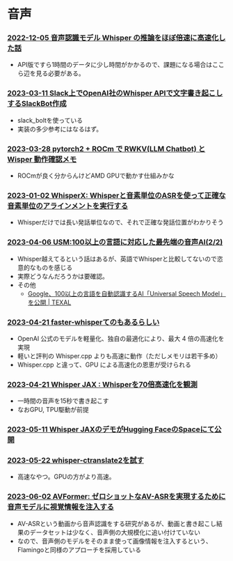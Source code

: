 # 音声

### [2022-12-05 音声認識モデル Whisper の推論をほぼ倍速に高速化した話](https://qiita.com/halhorn/items/d2672eee452ba5eb6241)

- API版ですら1時間のデータに少し時間がかかるので、課題になる場合はここら辺を見る必要がある。

### [2023-03-11 Slack上でOpenAI社のWhisper APIで文字書き起こしするSlackBot作成](https://qiita.com/ina111/items/1a7c3aac1ca02259783f)

- slack_boltを使っている
- 実装の多少参考にはなるはず。

### [2023-03-28 pytorch2 + ROCm で RWKV(LLM Chatbot) と Wisper 動作確認メモ](https://zenn.dev/syoyo/articles/12c649cfa34ea0)

- ROCmが良く分からんけどAMD GPUで動かす仕組みかな

### [2023-01-02 WhisperX: Whisperと音素単位のASRを使って正確な音素単位のアラインメントを実行する](https://qiita.com/syoyo/items/98377869b037a87f1634)

- Whisperだけでは長い発話単位なので、それで正確な発話位置がわかりそう

### [2023-04-06 USM:100以上の言語に対応した最先端の音声AI(2/2)](https://webbigdata.jp/post-18374/)

- Whisper越えてるという話はあるが、英語でWhisperと比較してないので恣意的なものを感じる
- 実際どうなんだろうかは要確認。
- その他
  - [Google、100以上の言語を自動認識するAI「Universal Speech Model」を公開 | TEXAL](https://texal.jp/2023/03/07/google-unveils-universal-speech-model-an-ai-that-automatically-recognizes-more-than-100-languages/)

### [2023-04-21 faster-whisperてのもあるらしい](https://zenn.dev/ryoppippi/articles/b66fa477c1c3af)

- OpenAI 公式のモデルを軽量化、独自の最適化により、最大 4 倍の高速化を実現
- 軽いと評判の Whisper.cpp よりも高速に動作（ただしメモリは若干多め）
- Whisper.cpp と違って、GPU による高速化の恩恵が受けられる

### [2023-04-21 Whisper JAX : Whisperを70倍高速化を観測](https://twitter.com/currypurin/status/1649402118699360258)

- 一時間の音声を15秒で書き起こす
- なおGPU, TPU駆動が前提

### [2023-05-11 Whisper JAXのデモがHugging FaceのSpaceにて公開](https://twitter.com/sanchitgandhi99/status/1656665496463495168)

### [2023-05-22 whisper-ctranslate2を試す](https://zenn.dev/kun432/scraps/216e2df4928fec)

- 高速なやつ。GPUの方がより高速。

### [2023-06-02 AVFormer: ゼロショットなAV-ASRを実現するために音声モデルに視覚情報を注入する](https://ai.googleblog.com/2023/06/avformer-injecting-vision-into-frozen.html)

- AV-ASRという動画から音声認識をする研究があるが、動画と書き起こし結果のデータセットは少なく、音声側の大規模化に追い付けていない
- なので、音声側のモデルをそのまま使って画像情報を注入するという、Flamingoと同様のアプローチを採用している
